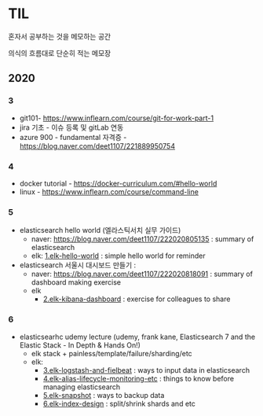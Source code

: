 # TIL
혼자서 공부하는 것을 메모하는 공간

의식의 흐름대로 단순히 적는 메모장

## 2020

### 3

- git101- https://www.inflearn.com/course/git-for-work-part-1
- jira 기초 - 이슈 등록 및 gitLab 연동
- azure 900 - fundamental 자격증 - https://blog.naver.com/deet1107/221889950754

### 4

- docker tutorial - https://docker-curriculum.com/#hello-world
- linux - https://www.inflearn.com/course/command-line

### 5

 - elasticsearch hello world (엘라스틱서치 실무 가이드) 
   - naver: https://blog.naver.com/deet1107/222020805135 : summary of elasticsearch
   - elk: [1.elk-hello-world](/elk/1.elk-hello-world.md) : simple hello world for reminder
 - elasticsearch 서울시 대시보드 만들기 : 
   - naver: https://blog.naver.com/deet1107/222020818091 : summary of dashboard making exercise
   - elk
     - [2.elk-kibana-dashboard](/elk/2.2.elk-kibana-dashboard.md) : exercise for colleagues to share 

### 6
  - elasticsearhc udemy lecture (udemy, frank kane, Elasticsearch 7 and the Elastic Stack - In Depth & Hands On!)
    - elk stack + painless/template/failure/sharding/etc 
    - elk: 
      - [3.elk-logstash-and-fielbeat](/elk/elk-logstash-and-fielbeat.md) : ways to input data in elasticsearch
      - [4.elk-alias-lifecycle-monitoring-etc](/elk/elk-alias-lifecycle-monitoring-etc.md) : things to know before managing elasticsearch
      - [5.elk-snapshot](/elk/elk-snapshot.md) : ways to backup data
      - [6.elk-index-design](/elk/elk-index-design.md) : split/shrink shards and etc
